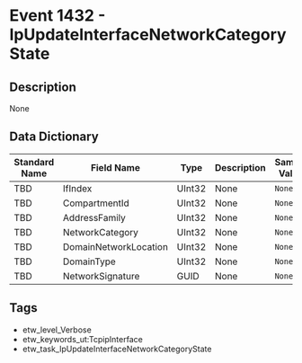 # Event 1432 - IpUpdateInterfaceNetworkCategoryState

## Description
None

## Data Dictionary
|Standard Name|Field Name|Type|Description|Sample Value|
|---|---|---|---|---|
|TBD|IfIndex|UInt32|None|`None`|
|TBD|CompartmentId|UInt32|None|`None`|
|TBD|AddressFamily|UInt32|None|`None`|
|TBD|NetworkCategory|UInt32|None|`None`|
|TBD|DomainNetworkLocation|UInt32|None|`None`|
|TBD|DomainType|UInt32|None|`None`|
|TBD|NetworkSignature|GUID|None|`None`|

## Tags
* etw_level_Verbose
* etw_keywords_ut:TcpipInterface
* etw_task_IpUpdateInterfaceNetworkCategoryState